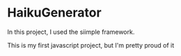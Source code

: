 # HaikuGenerator
In this project, I used the siimple framework.

This is my first javascript project, but I'm pretty proud of it
